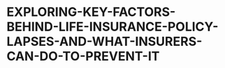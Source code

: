 # EXPLORING-KEY-FACTORS-BEHIND-LIFE-INSURANCE-POLICY-LAPSES-AND-WHAT-INSURERS-CAN-DO-TO-PREVENT-IT

